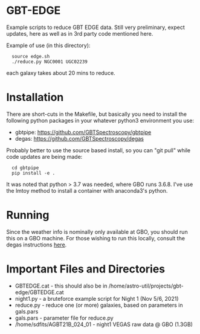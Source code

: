 # GBT-EDGE

Example scripts to reduce GBT EDGE data. Still very preliminary, expect updates, here
as well as in 3rd party code mentioned here.

Example of use (in this directory):

      source edge.sh
      ./reduce.py NGC0001 UGC02239
	  
each galaxy takes about 20 mins to reduce.

# Installation

There are short-cuts in the Makefile, but basically you need to 
install the following python packages in your whatever python3 environment you use:

* gbtpipe: https://github.com/GBTSpectroscopy/gbtpipe
* degas:   https://github.com/GBTSpectroscopy/degas

Probably better to use the source based install, so you can "git pull" while code updates are being made:

	  cd gbtpipe
      pip install -e .
	  
It was noted that python > 3.7 was needed, where GBO runs 3.6.8. I've use the lmtoy method to
install a container with anaconda3's python.
	  
	  
# Running

Since the weather info is nominally only available at GBO, you should run this on a GBO machine.
For those wishing to run this locally, consult the degas instructions
[here](https://github.com/GBTSpectroscopy/degas/blob/master/README.md#local-installation-of-the-degas-pipeline).

# Important Files and Directories

* GBTEDGE.cat - this should also be in  /home/astro-util/projects/gbt-edge/GBTEDGE.cat 
* night1.py - a bruteforce example script for Night 1 (Nov 5/6, 2021)
* reduce.py - reduce one (or more) galaxies, based on parameters in gals.pars
* gals.pars - parameter file for reduce.py
* /home/sdfits/AGBT21B_024_01 - night1 VEGAS raw data @ GBO  (1.3GB)
